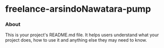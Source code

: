freelance-arsindoNawatara-pump
==============================

### About

This is your project's README.md file. It helps users understand what your
project does, how to use it and anything else they may need to know.